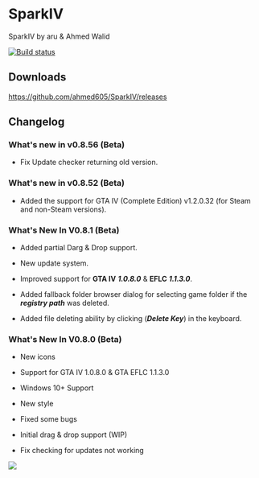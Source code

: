 # SparkIV
SparkIV by aru &amp; Ahmed Walid 

[![Build status](https://ci.appveyor.com/api/projects/status/imsh1gv0tdk8k7n9/branch/master?svg=true)](https://ci.appveyor.com/project/ahmed605/sparkiv/branch/master)

## Downloads
https://github.com/ahmed605/SparkIV/releases

## Changelog

### What's new in v0.8.56 (Beta)

* Fix Update checker returning old version.

### What's new in v0.8.52 (Beta)

* Added the support for GTA IV (Complete Edition) v1.2.0.32 (for Steam and non-Steam versions).

### What's New In V0.8.1 (Beta)

* Added partial Darg & Drop support.

* New update system.

* Improved support for **GTA IV** ***1.0.8.0*** & **EFLC** ***1.1.3.0***.

* Added fallback folder browser dialog for selecting game folder if the ***registry path*** was deleted.

* Added file deleting ability by clicking (***Delete Key***) in the keyboard.

### What's New In V0.8.0 (Beta)

* New icons

* Support for GTA IV 1.0.8.0 & GTA EFLC 1.1.3.0

* Windows 10+ Support 

* New style

* Fixed some bugs

* Initial drag & drop support (WIP)

* Fix checking for updates not working

![](https://img.gta5-mods.com/q75/images/gta-iv-loading-tune/1cf10b-Grand-Theft-Auto-IV-Logo.svg.png)
